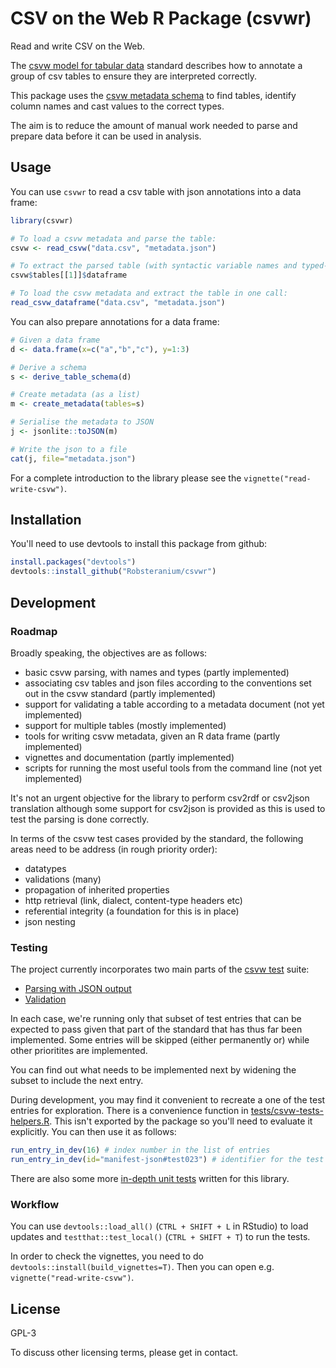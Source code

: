 # CSV on the Web R Package (csvwr)

Read and write CSV on the Web.

The [csvw model for tabular data](https://w3c.github.io/csvw/syntax/) standard describes how to annotate a group of csv tables to ensure they are interpreted correctly.

This package uses the [csvw metadata schema](https://w3c.github.io/csvw/metadata) to find tables, identify column names and cast values to the correct types.

The aim is to reduce the amount of manual work needed to parse and prepare data before it can be used in analysis.


## Usage

You can use `csvwr` to read a csv table with json annotations into a data frame:

```r
library(csvwr)

# To load a csvw metadata and parse the table:
csvw <- read_csvw("data.csv", "metadata.json")

# To extract the parsed table (with syntactic variable names and typed-columns):
csvw$tables[[1]]$dataframe

# To load the csvw metadata and extract the table in one call:
read_csvw_dataframe("data.csv", "metadata.json")
```

You can also prepare annotations for a data frame:

```r
# Given a data frame
d <- data.frame(x=c("a","b","c"), y=1:3)

# Derive a schema
s <- derive_table_schema(d)

# Create metadata (as a list)
m <- create_metadata(tables=s)

# Serialise the metadata to JSON
j <- jsonlite::toJSON(m)

# Write the json to a file
cat(j, file="metadata.json")
```

For a complete introduction to the library please see the `vignette("read-write-csvw")`.


## Installation

You'll need to use devtools to install this package from github:

```r
install.packages("devtools")
devtools::install_github("Robsteranium/csvwr")
```


## Development

### Roadmap

Broadly speaking, the objectives are as follows:

- basic csvw parsing, with names and types (partly implemented)
- associating csv tables and json files according to the conventions set out in the csvw standard (partly implemented)
- support for validating a table according to a metadata document (not yet implemented)
- support for multiple tables (mostly implemented)
- tools for writing csvw metadata, given an R data frame (partly implemented)
- vignettes and documentation (partly implemented)
- scripts for running the most useful tools from the command line (not yet implemented)

It's not an urgent objective for the library to perform csv2rdf or csv2json translation although some support for csv2json is provided as this is used to test the parsing is done correctly.

In terms of the csvw test cases provided by the standard, the following areas need to be address (in rough priority order):

- datatypes
- validations (many)
- propagation of inherited properties
- http retrieval (link, dialect, content-type headers etc)
- referential integrity (a foundation for this is in place)
- json nesting

### Testing

The project currently incorporates two main parts of the [csvw test](https://w3c.github.io/csvw/tests/) suite:

- [Parsing with JSON output](https://github.com/Robsteranium/csvwr/tree/master/tests/testthat/test-csvw-parsing-json.R)
- [Validation](https://github.com/Robsteranium/csvwr/tree/master/tests/testthat/test-csvw-validation.R)

In each case, we're running only that subset of test entries that can be expected to pass given that part of the standard that has thus far been implemented. Some entries will be skipped (either permanently or) while other prioritites are implemented.

You can find out what needs to be implemented next by widening the subset to include the next entry.

During development, you may find it convenient to recreate a one of the test entries for exploration. There is a convenience function in [tests/csvw-tests-helpers.R](https://github.com/Robsteranium/csvwr/tree/master/tests/csvw-tests-helpers.R). This isn't exported by the package so you'll need to evaluate it explicitly. You can then use it as follows:

```r
run_entry_in_dev(16) # index number in the list of entries
run_entry_in_dev(id="manifest-json#test023") # identifier for the test
```


There are also some more [in-depth unit tests](https://github.com/Robsteranium/csvwr/tree/master/tests/testthat/test-parsing.R) written for this library.

### Workflow

You can use `devtools::load_all()` (`CTRL + SHIFT + L` in RStudio) to load updates and `testthat::test_local()` (`CTRL + SHIFT + T`) to run the tests.

In order to check the vignettes, you need to do `devtools::install(build_vignettes=T)`. Then you can open e.g. `vignette("read-write-csvw")`.


## License

GPL-3

To discuss other licensing terms, please get in contact.
